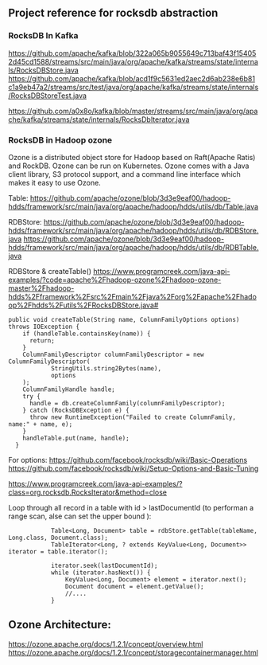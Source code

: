 ## Project reference for rocksdb abstraction

### RocksDB In Kafka
https://github.com/apache/kafka/blob/322a065b9055649c713baf43f154052d45cd1588/streams/src/main/java/org/apache/kafka/streams/state/internals/RocksDBStore.java
https://github.com/apache/kafka/blob/acd1f9c5631ed2aec2d6ab238e6b81c1a9eb47a2/streams/src/test/java/org/apache/kafka/streams/state/internals/RocksDBStoreTest.java

https://github.com/a0x8o/kafka/blob/master/streams/src/main/java/org/apache/kafka/streams/state/internals/RocksDbIterator.java

### RocksDB in Hadoop ozone

Ozone is a distributed object store for Hadoop based on Raft(Apache Ratis) and RockDB. Ozone can be run on Kubernetes.
Ozone comes with a Java client library, S3 protocol support, and a command line interface which makes it easy to use Ozone.

Table: 
https://github.com/apache/ozone/blob/3d3e9eaf00/hadoop-hdds/framework/src/main/java/org/apache/hadoop/hdds/utils/db/Table.java

RDBStore:
https://github.com/apache/ozone/blob/3d3e9eaf00/hadoop-hdds/framework/src/main/java/org/apache/hadoop/hdds/utils/db/RDBStore.java
https://github.com/apache/ozone/blob/3d3e9eaf00/hadoop-hdds/framework/src/main/java/org/apache/hadoop/hdds/utils/db/RDBTable.java

RDBStore & createTable()
https://www.programcreek.com/java-api-examples/?code=apache%2Fhadoop-ozone%2Fhadoop-ozone-master%2Fhadoop-hdds%2Fframework%2Fsrc%2Fmain%2Fjava%2Forg%2Fapache%2Fhadoop%2Fhdds%2Futils%2FRocksDBStore.java#

```
public void createTable(String name, ColumnFamilyOptions options) throws IOException {
    if (handleTable.containsKey(name)) {
      return;
    }
    ColumnFamilyDescriptor columnFamilyDescriptor = new ColumnFamilyDescriptor(
            StringUtils.string2Bytes(name),
            options
    );
    ColumnFamilyHandle handle;
    try {
      handle = db.createColumnFamily(columnFamilyDescriptor);
    } catch (RocksDBException e) {
      throw new RuntimeException("Failed to create ColumnFamily, name:" + name, e);
    }
    handleTable.put(name, handle);
  }
```

For options:
https://github.com/facebook/rocksdb/wiki/Basic-Operations
https://github.com/facebook/rocksdb/wiki/Setup-Options-and-Basic-Tuning

https://www.programcreek.com/java-api-examples/?class=org.rocksdb.RocksIterator&method=close

Loop through all record in a table with id > lastDocumentId (to performan a range scan, alse can set the upper bound ):

```
            Table<Long, Document> table = rdbStore.getTable(tableName, Long.class, Document.class);
            TableIterator<Long, ? extends KeyValue<Long, Document>> iterator = table.iterator();

            iterator.seek(lastDocumentId);
            while (iterator.hasNext()) {
                KeyValue<Long, Document> element = iterator.next();
                Document document = element.getValue();
                //....
            }
```


## Ozone Architecture:
https://ozone.apache.org/docs/1.2.1/concept/overview.html
https://ozone.apache.org/docs/1.2.1/concept/storagecontainermanager.html
